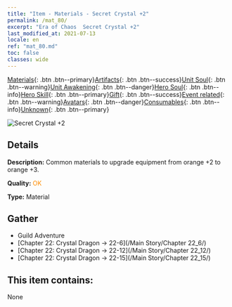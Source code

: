 ```yaml
---
title: "Item - Materials - Secret Crystal +2"
permalink: /mat_80/
excerpt: "Era of Chaos  Secret Crystal +2"
last_modified_at: 2021-07-13
locale: en
ref: "mat_80.md"
toc: false
classes: wide
---
```

 [Materials](/Items/){: .btn .btn--primary}[Artifacts](/Items/Artifacts/){: .btn .btn--success}[Unit Soul](/Items/UnitSoul/){: .btn .btn--warning}[Unit Awakening](/Items/UnitAwakening/){: .btn .btn--danger}[Hero Soul](/Items/HeroSoul/){: .btn .btn--info}[Hero Skill](/Items/HeroSkill/){: .btn .btn--primary}[Gift](/Items/Gift/){: .btn .btn--success}[Event related](/Items/Events/){: .btn .btn--warning}[Avatars](/Items/Avatars/){: .btn .btn--danger}[Consumables](/Items/Consumables/){: .btn .btn--info}[Unknown](/Items/Unknown/){: .btn .btn--primary}

 ![Secret Crystal +2](/images/t/i_cailiao_shuijing3.png)

## Details
 **Description:** Common materials to upgrade equipment from orange +2 to orange +3.

 **Quality:** <span style="color: #FF8C00">OK</span>

 **Type:** Material

## Gather

*    Guild Adventure 
*    [Chapter 22: Crystal Dragon -> 22-6](/Main Story/Chapter 22_6/) 
*    [Chapter 22: Crystal Dragon -> 22-12](/Main Story/Chapter 22_12/) 
*    [Chapter 22: Crystal Dragon -> 22-15](/Main Story/Chapter 22_15/) 

## This item contains:

  None

